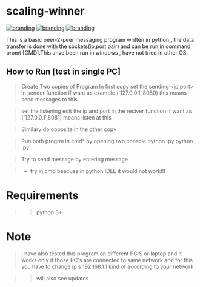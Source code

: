 # scaling-winner

[![branding](https://img.shields.io/badge/TCP-Socket-brightgreen)](https://github.com/dntfury/)
[![branding](https://img.shields.io/badge/Python-Socket-brightgreen)](https://docs.python.org/3/library/socket.html)
[![branding](https://img.shields.io/badge/*-*-brightgreen)](https://github.com/dntfury/scaling-winner/tree/master)

This is a basic peer-2-peer messaging program written in python , the data transfer is done with the sockets(ip,port pair) and can be run in command promt [CMD].This ahve been run in windows , have not tried in other OS.

## How to Run [test in single PC]

> Create Two copies of Program 
> In first copy set the sending <ip,port> in sender function if want as example ('127.0.0.1',8080) this means send messages  to this   
 
> set the listening <port> edit the ip and port in the reciver function if want as ('127.0.0.1',8081) means listen at this

> Similary do opposite in the other copy

> Run both progrm in cmd* by opening two console 
> python <file1>.py 
> python <file2>.py

> Try to send message by entering message

> * try in cmd beacuse in python IDLE it would not work!!! 


# Requirements 
>> python 3+ 

# Note 
> I have also tested this program on different PC'S or laptop and It works only if those PC's are connected to same network and for this you have to change ip s 192.168.1.1 kind of according to your network   

>> will also see updates 